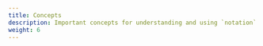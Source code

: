 ```yaml
---
title: Concepts
description: Important concepts for understanding and using `notation`
weight: 6
---
```


